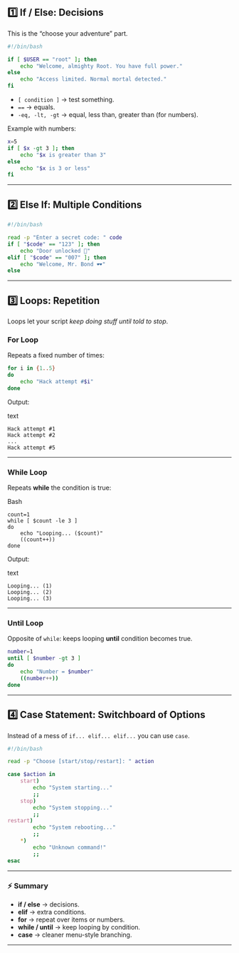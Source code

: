 ## 1️⃣ If / Else: Decisions

This is the “choose your adventure” part.

```bash
#!/bin/bash

if [ $USER == "root" ]; then
    echo "Welcome, almighty Root. You have full power."
else
    echo "Access limited. Normal mortal detected."
fi
```

- `[ condition ]` → test something.
- `==` → equals.
- `-eq, -lt, -gt` → equal, less than, greater than (for numbers).

Example with numbers:

```bash
x=5
if [ $x -gt 3 ]; then
    echo "$x is greater than 3"
else
    echo "$x is 3 or less"
fi
```

---
## 2️⃣ Else If: Multiple Conditions

```bash
#!/bin/bash

read -p "Enter a secret code: " code
if [ "$code" == "123" ]; then
    echo "Door unlocked 🚪"
elif [ "$code" == "007" ]; then
    echo "Welcome, Mr. Bond 🕶️"
else
```

---
## 3️⃣ Loops: Repetition

Loops let your script _keep doing stuff until told to stop_.

### For Loop

Repeats a fixed number of times:

```bash
for i in {1..5}
do
    echo "Hack attempt #$i"
done
```

Output:

text

```
Hack attempt #1  
Hack attempt #2  
...  
Hack attempt #5
```

---
### While Loop

Repeats **while** the condition is true:

Bash

```
count=1
while [ $count -le 3 ]
do
    echo "Looping... ($count)"
    ((count++))
done
```

Output:

text

```
Looping... (1)
Looping... (2)
Looping... (3)
```

---
### Until Loop

Opposite of `while`: keeps looping **until** condition becomes true.

```bash
number=1
until [ $number -gt 3 ]
do
    echo "Number = $number"
    ((number++))
done
```

---
## 4️⃣ Case Statement: Switchboard of Options

Instead of a mess of `if... elif... elif...` you can use `case`.

```bash
#!/bin/bash

read -p "Choose [start/stop/restart]: " action

case $action in
    start)
        echo "System starting..."
        ;;
    stop)
        echo "System stopping..."
        ;;
restart)
        echo "System rebooting..."
        ;;
    *)
        echo "Unknown command!"
        ;;
esac
```

---

### ⚡ Summary 

- **if / else** → decisions.
- **elif** → extra conditions.
- **for** → repeat over items or numbers.
- **while / until** → keep looping by condition.
- **case** → cleaner menu-style branching.

---

